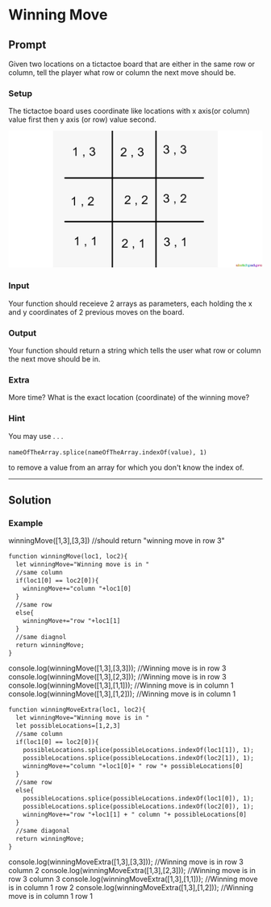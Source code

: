 # Winning Move
## Prompt
Given two locations on a tictactoe board that are either in the same row or column, tell the player what row or column the next move should be. 

### Setup
The tictactoe board uses coordinate like locations with x axis(or column) value first then y axis (or row) value second.

  ![TicTacToe Board with coordinates](coordinates.png)

### Input
Your function should receieve 2 arrays as parameters, each holding the x and y coordinates of 2 previous moves on the board. 

### Output
Your function should return a string which tells the user what row or column the next move should be in. 

### Extra
More time? What is the exact location (coordinate) of the winning move?

### Hint
You may use . . .

`nameOfTheArray.splice(nameOfTheArray.indexOf(value), 1) 
`

to remove a value from an array for which you don't know the index of.


---------------
## Solution
### Example
winningMove([1,3],[3,3]) //should return "winning move in row 3"

    function winningMove(loc1, loc2){
      let winningMove="Winning move is in "
      //same column
      if(loc1[0] == loc2[0]){
        winningMove+="column "+loc1[0]
      }
      //same row
      else{
        winningMove+="row "+loc1[1]
      }
      //same diagnol
      return winningMove;
    }

console.log(winningMove([1,3],[3,3]));
//Winning move is in row 3
console.log(winningMove([1,3],[2,3]));
//Winning move is in row 3
console.log(winningMove([1,3],[1,1]));
//Winning move is in column 1 
console.log(winningMove([1,3],[1,2]));
//Winning move is in column 1

    function winningMoveExtra(loc1, loc2){
      let winningMove="Winning move is in "
      let possibleLocations=[1,2,3]
      //same column
      if(loc1[0] == loc2[0]){
        possibleLocations.splice(possibleLocations.indexOf(loc1[1]), 1);
        possibleLocations.splice(possibleLocations.indexOf(loc2[1]), 1);
        winningMove+="column "+loc1[0]+ " row "+ possibleLocations[0]
      }
      //same row
      else{
        possibleLocations.splice(possibleLocations.indexOf(loc1[0]), 1);
        possibleLocations.splice(possibleLocations.indexOf(loc2[0]), 1);
        winningMove+="row "+loc1[1] + " column "+ possibleLocations[0]
      }
      //same diagonal
      return winningMove;
    }

console.log(winningMoveExtra([1,3],[3,3]));
//Winning move is in row 3 column 2
console.log(winningMoveExtra([1,3],[2,3]));
//Winning move is in row 3 column 3
console.log(winningMoveExtra([1,3],[1,1]));
//Winning move is in column 1 row 2
console.log(winningMoveExtra([1,3],[1,2]));
//Winning move is in column 1 row 1
